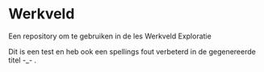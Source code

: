 # Werkveld
Een repository om te gebruiken in de les Werkveld Exploratie

Dit is een test en heb ook een spellings fout verbeterd in de gegenereerde titel -_- .